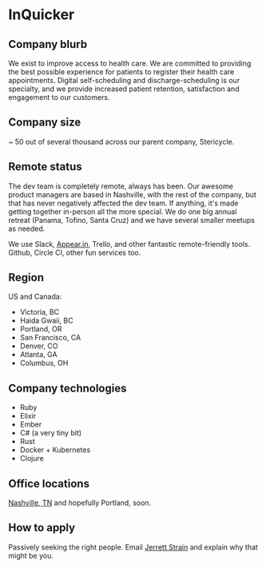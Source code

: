 # InQuicker

## Company blurb
We exist to improve access to health care. We are committed to providing the best
possible experience for patients to register their health care appointments. Digital self-scheduling and
discharge-scheduling is our specialty, and we provide increased patient retention, satisfaction and engagement
to our customers.

## Company size
~ 50 out of several thousand across our parent company, Stericycle.

## Remote status
The dev team is completely remote, always has been. Our awesome product managers are based in Nashville, with
the rest of the company, but that has never negatively affected the dev team. If anything, it's made getting
together in-person all the more special. We do one big annual retreat (Panama, Tofino, Santa Cruz) and we have
several smaller meetups as needed.

We use Slack, [Appear.in](https://appear.in), Trello, and other fantastic remote-friendly tools. Github,
Circle CI, other fun services too.

## Region
US and Canada:

* Victoria, BC
* Haida Gwaii, BC
* Portland, OR
* San Francisco, CA
* Denver, CO
* Atlanta, GA
* Columbus, OH

## Company technologies
* Ruby
* Elixir
* Ember
* C# (a very tiny bit)
* Rust
* Docker + Kubernetes
* Clojure

## Office locations
[Nashville, TN](https://goo.gl/maps/8xGfZPnaq4B2) and hopefully Portland, soon.

## How to apply
Passively seeking the right people. Email [Jerrett Strain](mailto:jerrett@inquicker.com) and explain why that might be you.
